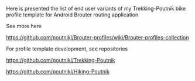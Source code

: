 

Here is presented the list of end user variants of my Trekking-Poutnik bike profile template for Android Brouter routing application

See more here 

https://github.com/poutnikl/Brouter-profiles/wiki/Brouter-profiles-collection


For profile template development, see repositories

https://github.com/poutnikl/Trekking-Poutnik

https://github.com/poutnikl/Hiking-Poutnik

